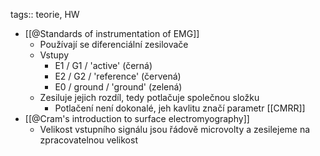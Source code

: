 tags:: teorie, HW

- [[@Standards of instrumentation of EMG]]
	- Používají se diferenciální zesilovače
	- Vstupy
		- E1 / G1 /  'active' (černá)
		- E2 / G2 /  'reference' (červená)
		- E0 / ground / 'ground' (zelená)
	- Zesiluje jejich rozdíl, tedy potlačuje společnou složku
		- Potlačení není dokonalé, jeh kavlitu značí parametr [[CMRR]]
- [[@Cram's introduction to surface electromyography]]
	- Velikost vstupního signálu jsou řádově microvolty a zesilejeme na zpracovatelnou velikost
